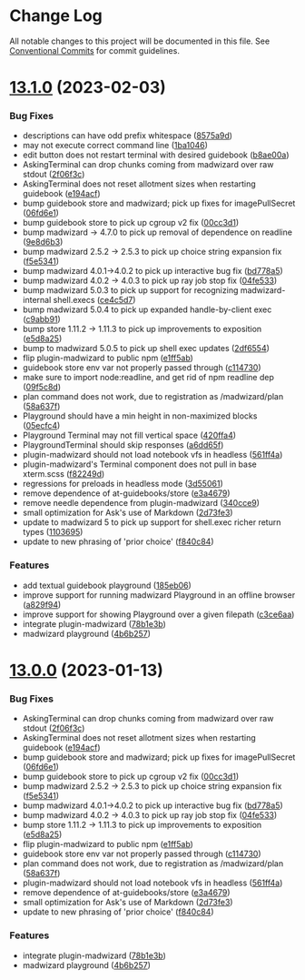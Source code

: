 # Change Log

All notable changes to this project will be documented in this file.
See [Conventional Commits](https://conventionalcommits.org) for commit guidelines.

# [13.1.0](https://github.com/IBM/kui/compare/v4.5.0...v13.1.0) (2023-02-03)


### Bug Fixes

* <Ask/> descriptions can have odd prefix whitespace ([8575a9d](https://github.com/IBM/kui/commit/8575a9d))
* <Playground/> may not execute correct command line ([1ba1046](https://github.com/IBM/kui/commit/1ba1046))
* <ProfileExplorer/> edit button does not restart terminal with desired guidebook ([b8ae00a](https://github.com/IBM/kui/commit/b8ae00a))
* AskingTerminal can drop chunks coming from madwizard over raw stdout ([2f06f3c](https://github.com/IBM/kui/commit/2f06f3c))
* AskingTerminal does not reset allotment sizes when restarting guidebook ([e194acf](https://github.com/IBM/kui/commit/e194acf))
* bump guidebook store and madwizard; pick up fixes for imagePullSecret ([06fd6e1](https://github.com/IBM/kui/commit/06fd6e1))
* bump guidebook store to pick up cgroup v2 fix ([00cc3d1](https://github.com/IBM/kui/commit/00cc3d1))
* bump madwizard -> 4.7.0 to pick up removal of dependence on readline ([9e8d6b3](https://github.com/IBM/kui/commit/9e8d6b3))
* bump madwizard 2.5.2 -> 2.5.3 to pick up choice string expansion fix ([f5e5341](https://github.com/IBM/kui/commit/f5e5341))
* bump madwizard 4.0.1->4.0.2 to pick up interactive bug fix ([bd778a5](https://github.com/IBM/kui/commit/bd778a5))
* bump madwizard 4.0.2 -> 4.0.3 to pick up ray job stop fix ([04fe533](https://github.com/IBM/kui/commit/04fe533))
* bump madwizard 5.0.3 to pick up support for recognizing madwizard-internal shell.execs ([ce4c5d7](https://github.com/IBM/kui/commit/ce4c5d7))
* bump madwizard 5.0.4 to pick up expanded handle-by-client exec ([c9abb91](https://github.com/IBM/kui/commit/c9abb91))
* bump store 1.11.2 -> 1.11.3 to pick up improvements to exposition ([e5d8a25](https://github.com/IBM/kui/commit/e5d8a25))
* bump to madwizard 5.0.5 to pick up shell exec updates ([2df6554](https://github.com/IBM/kui/commit/2df6554))
* flip plugin-madwizard to public npm ([e1ff5ab](https://github.com/IBM/kui/commit/e1ff5ab))
* guidebook store env var not properly passed through ([c114730](https://github.com/IBM/kui/commit/c114730))
* make sure to import node:readline, and get rid of npm readline dep ([09f5c8d](https://github.com/IBM/kui/commit/09f5c8d))
* plan command does not work, due to registration as /madwizard/plan ([58a637f](https://github.com/IBM/kui/commit/58a637f))
* Playground should have a min height in non-maximized blocks ([05ecfc4](https://github.com/IBM/kui/commit/05ecfc4))
* Playground Terminal may not fill vertical space ([420ffa4](https://github.com/IBM/kui/commit/420ffa4))
* PlaygroundTerminal should skip  responses ([a6dd65f](https://github.com/IBM/kui/commit/a6dd65f))
* plugin-madwizard should not load notebook vfs in headless ([561ff4a](https://github.com/IBM/kui/commit/561ff4a))
* plugin-madwizard's Terminal component does not pull in base xterm.scss ([f82249d](https://github.com/IBM/kui/commit/f82249d))
* regressions for preloads in headless mode ([3d55061](https://github.com/IBM/kui/commit/3d55061))
* remove dependence of at-guidebooks/store ([e3a4679](https://github.com/IBM/kui/commit/e3a4679))
* remove needle dependence from plugin-madwizard ([340cce9](https://github.com/IBM/kui/commit/340cce9))
* small optimization for Ask's use of Markdown ([2d73fe3](https://github.com/IBM/kui/commit/2d73fe3))
* update to madwizard 5 to pick up support for shell.exec richer return types ([1103695](https://github.com/IBM/kui/commit/1103695))
* update to new phrasing of 'prior choice' ([f840c84](https://github.com/IBM/kui/commit/f840c84))


### Features

* add textual guidebook playground ([185eb06](https://github.com/IBM/kui/commit/185eb06))
* improve support for running madwizard Playground in an offline browser ([a829f94](https://github.com/IBM/kui/commit/a829f94))
* improve support for showing Playground over a given filepath ([c3ce6aa](https://github.com/IBM/kui/commit/c3ce6aa))
* integrate plugin-madwizard ([78b1e3b](https://github.com/IBM/kui/commit/78b1e3b))
* madwizard playground ([4b6b257](https://github.com/IBM/kui/commit/4b6b257))





# [13.0.0](https://github.com/IBM/kui/compare/v4.5.0...v13.0.0) (2023-01-13)


### Bug Fixes

* AskingTerminal can drop chunks coming from madwizard over raw stdout ([2f06f3c](https://github.com/IBM/kui/commit/2f06f3c))
* AskingTerminal does not reset allotment sizes when restarting guidebook ([e194acf](https://github.com/IBM/kui/commit/e194acf))
* bump guidebook store and madwizard; pick up fixes for imagePullSecret ([06fd6e1](https://github.com/IBM/kui/commit/06fd6e1))
* bump guidebook store to pick up cgroup v2 fix ([00cc3d1](https://github.com/IBM/kui/commit/00cc3d1))
* bump madwizard 2.5.2 -> 2.5.3 to pick up choice string expansion fix ([f5e5341](https://github.com/IBM/kui/commit/f5e5341))
* bump madwizard 4.0.1->4.0.2 to pick up interactive bug fix ([bd778a5](https://github.com/IBM/kui/commit/bd778a5))
* bump madwizard 4.0.2 -> 4.0.3 to pick up ray job stop fix ([04fe533](https://github.com/IBM/kui/commit/04fe533))
* bump store 1.11.2 -> 1.11.3 to pick up improvements to exposition ([e5d8a25](https://github.com/IBM/kui/commit/e5d8a25))
* flip plugin-madwizard to public npm ([e1ff5ab](https://github.com/IBM/kui/commit/e1ff5ab))
* guidebook store env var not properly passed through ([c114730](https://github.com/IBM/kui/commit/c114730))
* plan command does not work, due to registration as /madwizard/plan ([58a637f](https://github.com/IBM/kui/commit/58a637f))
* plugin-madwizard should not load notebook vfs in headless ([561ff4a](https://github.com/IBM/kui/commit/561ff4a))
* remove dependence of at-guidebooks/store ([e3a4679](https://github.com/IBM/kui/commit/e3a4679))
* small optimization for Ask's use of Markdown ([2d73fe3](https://github.com/IBM/kui/commit/2d73fe3))
* update to new phrasing of 'prior choice' ([f840c84](https://github.com/IBM/kui/commit/f840c84))


### Features

* integrate plugin-madwizard ([78b1e3b](https://github.com/IBM/kui/commit/78b1e3b))
* madwizard playground ([4b6b257](https://github.com/IBM/kui/commit/4b6b257))
